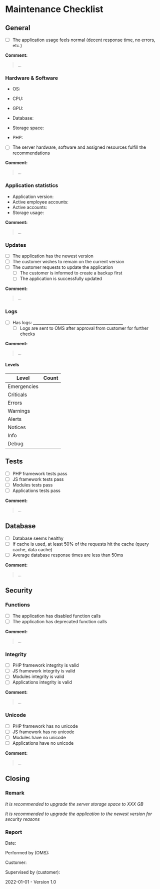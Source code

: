 # Maintenance Checklist

## General

- [ ] The application usage feels normal (decent response time, no errors, etc.)

**Comment:**

> ...

### Hardware & Software

* OS:

* CPU:

* GPU:

* Database:

* Storage space:

* PHP:

- [ ] The server hardware, software and assigned resources fulfill the recommendations

**Comment:**

> ...

### Application statistics

* Application version:
* Active employee accounts:
* Active accounts:
* Storage usage:

**Comment:**

> ...

### Updates

- [ ] The application has the newest version
- [ ] The customer wishes to remain on the current version
- [ ] The customer requests to update the application
  - [ ] The customer is informed to create a backup first
  - [ ] The application is successfully updated

**Comment:**

> ...

### Logs

- [ ] Has logs: _____________________________________________
  - [ ] Logs are sent to OMS after approval from customer for further checks

**Comment:**

> ...

#### Levels

| Level       | Count |
| ----------- | ----- |
| Emergencies |       |
| Criticals   |       |
| Errors      |       |
| Warnings    |       |
| Alerts      |       |
| Notices     |       |
| Info        |       |
| Debug       |       |

## Tests

- [ ] PHP framework tests pass
- [ ] JS framework tests pass
- [ ] Modules tests pass
- [ ] Applications tests pass

**Comment:**

> ...

## Database

- [ ] Database seems healthy
- [ ] If cache is used, at least 50% of the requests hit the cache (query cache, data cache)
- [ ] Average database response times are less than 50ms

**Comment:**

> ...

## Security

### Functions

- [ ] The application has disabled function calls
- [ ] The application has deprecated function calls

**Comment:**

> ...

### Integrity

- [ ] PHP framework integrity is valid
- [ ] JS framework integrity is valid
- [ ] Modules integrity is valid
- [ ] Applications integrity is valid

**Comment:**

> ...

### Unicode

- [ ] PHP framework has no unicode
- [ ] JS framework has no unicode
- [ ] Modules have no unicode
- [ ] Applications have no unicode

**Comment:**

> ...

## Closing

### Remark

*It is recommended to upgrade the server storage space to XXX GB*

*It is recommended to upgrade the application to the newest version for security reasons*

### Report

Date:

Performed by (OMS):

Customer:

Supervised by (customer):

2022-01-01 - Version 1.0